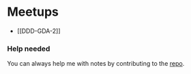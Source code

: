 # Meetups
- [[DDD-GDA-2]]

### Help needed
You can always help me with notes by contributing to the [repo](https://github.com/oneacik/mindoo).